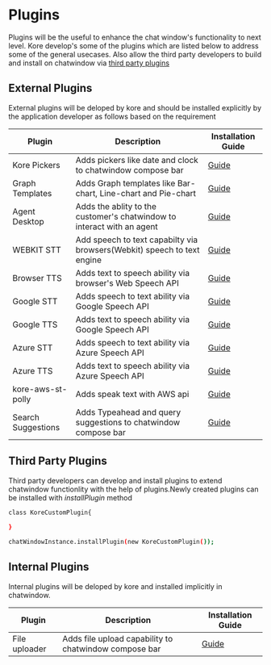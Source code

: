 ﻿# Plugins
Plugins will be the useful to enhance the chat window's functionality to next level. Kore develop's some of the plugins which are listed below to address some of the general usecases. Also allow the third party developers to build and install on chatwindow via [third party plugins](#third-party-plugins)

## External Plugins
External plugins will be deloped by kore and should be installed explicitly by the application developer as follows based on the requirement

| Plugin  | Description | Installation Guide
| ------------- | ------------- |------------- |
| Kore Pickers | Adds pickers like date and clock to chatwindow compose bar  |[Guide ](./kore-pickers) 
| Graph Templates| Adds Graph templates like Bar-chart, Line-chart and Pie-chart  |[Guide](./graph-templates)  
| Agent Desktop | Adds the ablity to the customer's chatwindow to interact with an agent  |[Guide ](./agent-desktop) 
| WEBKIT STT| Add speech to text capabilty via browsers(Webkit) speech to text engine  |[Guide](./webkit-stt)  
| Browser TTS | Adds text to speech ability via browser's Web Speech API  |[Guide ](./browser-tts) 
| Google STT | Adds speech to text ability via Google Speech API  |[Guide ](./google-stt) 
| Google TTS | Adds text to speech ability via Google Speech API  |[Guide ](./google-tts) 
| Azure STT | Adds speech to text ability via Azure Speech API  |[Guide ](./azure-stt) 
| Azure TTS | Adds text to speech ability via Azure Speech API  |[Guide ](./azure-tts) 
| kore-aws-st-polly | Adds speak text with AWS api  |[Guide ](./kore-aws-st-polly) 
| Search Suggestions | Adds Typeahead and query suggestions to chatwindow compose bar  |[Guide ](./search-suggestions) 





## Third Party Plugins

Third party developers can develop and install plugins to extend chatwindow functionlity with the help of plugins.Newly created plugins can be installed with *installPlugin* method

```bash
class KoreCustomPlugin{
  
}

chatWindowInstance.installPlugin(new KoreCustomPlugin());
```
## Internal Plugins
Internal plugins will be deloped by kore and installed implicitly in chatwindow.

| Plugin  | Description | Installation Guide
| ------------- | ------------- |------------- |
| File uploader| Adds file upload capability to chatwindow compose bar  |[Guide](./file-uploader)  


